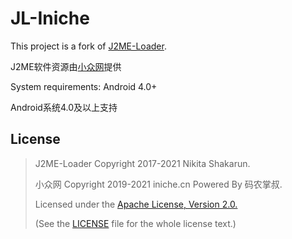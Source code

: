 # JL-Iniche

This project is a fork of [J2ME-Loader](https://github.com/nikita36078/J2ME-Loader).

J2ME软件资源由[小众网](https://iniche.cn)提供

System requirements: Android 4.0+  

Android系统4.0及以上支持

## License
> J2ME-Loader Copyright 2017-2021 Nikita Shakarun.
> 
> 小众网 Copyright 2019-2021 iniche.cn Powered By 码农掌叔.
> 
> Licensed under the [Apache License, Version 2.0.](http://www.apache.org/licenses/LICENSE-2.0)  
> 
> (See the [LICENSE](https://github.com/nikita36078/J2ME-Loader/blob/master/LICENSE) file for the whole license text.)
